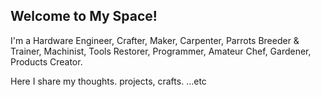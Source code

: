 ## Welcome to My Space!

I'm a Hardware Engineer, Crafter, Maker, Carpenter, Parrots Breeder & Trainer, Machinist, Tools Restorer, Programmer, Amateur Chef, Gardener, Products Creator.

Here I share my thoughts. projects, crafts. ...etc
